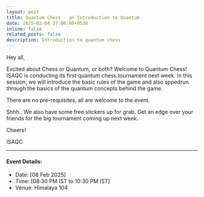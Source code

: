 ```yaml
---
layout: post
title: Quantum Chess - an Introduction to Quantum
date: 2025-02-04 17:00:00+0530
inline: false
related_posts: false
description: Introduction to quantum chess
---
```

Hey all, 

Excited about Chess or Quantum, or both? Welcome to Quantum Chess!
ISAQC is conducting its first quantum chess tournament next week.
In this session, we will introduce the basic rules of the game and also sppedrun through the basics of the quantum concepts behind the game.

There are no pre-requisites, all are welcome to the event.

Shhh.. We also have some free stickers up for grab. Get an edge over your friends for the big tournament coming up next week.

Cheers!

ISAQC

***

#### Event Details:

<ul>
    <li> Date: [08 Feb 2025]</li>
    <li> Time: [08:30 PM IST to 10:30 PM IST] </li>
    <li> Venue: Himalaya 104 </li>
</ul>



